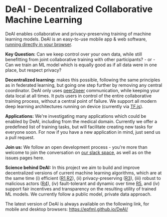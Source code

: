 # DeAI - Decentralized Collaborative Machine Learning

DeAI enables collaborative and privacy-preserving training of machine learning models.
DeAI is an easy-to-use mobile app & web software, [running directly in your browser](https://epfml.github.io/DeAI/).

**Key Question:** Can we keep control over your own data, while still benefitting from joint collaborative training with other participants? - or - Can we train an ML model which is equally good as if all data were in one place, but respect privacy?

**Decentralized learning:** makes this possible, following the same principles as in federated learning, but going one step further by removing any central coordinator. DeAI only uses [peer2peer](https://peerjs.com/) communication, while keeping your data local at all times. It puts users in control of the entire collaborative training process, without a central point of failure. We support all modern deep learning architectures running on device (currently via [TF.js](https://www.tensorflow.org/js)).

**Applications:** We're investigating many applications which could be enabled by DeAI, including from the medical domain. Currently we offer a predefined list of training tasks, but will facilitate creating new tasks for everyone soon. For now if you have a new application in mind, just send us a pull request.

**Join us:** We follow an open development process - you're more than welcome to join the conversation on [our slack space](https://join.slack.com/t/deai-workspace/shared_invite/zt-fpsb7c9h-1M9hnbaSonZ7lAgJRTyNsw), as well as on the issues pages here.

**Science behind DeAI:** In this project we aim to build and improve decentralized versions of current machine learning algorithms, which are at the same time (i) efficient ([R1](https://github.com/epfml/powergossip),[R2](https://github.com/epfml/ChocoSGD)), (ii) privacy-preserving ([R3](https://arxiv.org/abs/2006.04747)), (iii) robust to malicious actors ([R4](https://arxiv.org/abs/2006.09365)), (iv) fault-tolerant and dynamic over time [R5](https://arxiv.org/abs/1910.12308), and (iv) support fair incentives and transparency on the resulting utility of trained ML models. We currently follow a public model, private data approach.

The latest version of DeAI is always available on the following link, for mobile and desktop browsers: https://epfml.github.io/DeAI/
